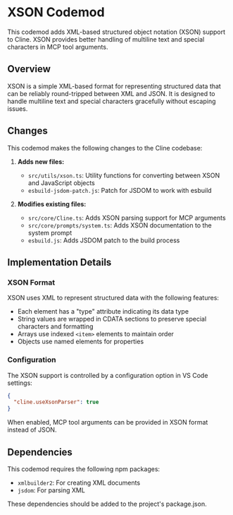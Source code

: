 # XSON Codemod

This codemod adds XML-based structured object notation (XSON) support to Cline. XSON provides better handling of multiline text and special characters in MCP tool arguments.

## Overview

XSON is a simple XML-based format for representing structured data that can be reliably round-tripped between XML and JSON. It is designed to handle multiline text and special characters gracefully without escaping issues.

## Changes

This codemod makes the following changes to the Cline codebase:

1. **Adds new files:**
   - `src/utils/xson.ts`: Utility functions for converting between XSON and JavaScript objects
   - `esbuild-jsdom-patch.js`: Patch for JSDOM to work with esbuild

2. **Modifies existing files:**
   - `src/core/Cline.ts`: Adds XSON parsing support for MCP arguments
   - `src/core/prompts/system.ts`: Adds XSON documentation to the system prompt
   - `esbuild.js`: Adds JSDOM patch to the build process

## Implementation Details

### XSON Format

XSON uses XML to represent structured data with the following features:
- Each element has a "type" attribute indicating its data type
- String values are wrapped in CDATA sections to preserve special characters and formatting
- Arrays use indexed `<item>` elements to maintain order
- Objects use named elements for properties

### Configuration

The XSON support is controlled by a configuration option in VS Code settings:

```json
{
  "cline.useXsonParser": true
}
```

When enabled, MCP tool arguments can be provided in XSON format instead of JSON.

## Dependencies

This codemod requires the following npm packages:
- `xmlbuilder2`: For creating XML documents
- `jsdom`: For parsing XML

These dependencies should be added to the project's package.json.
